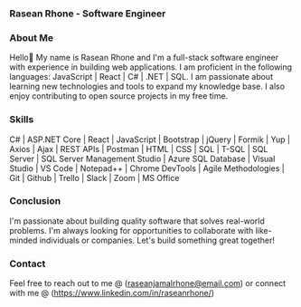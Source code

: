 ### Rasean Rhone - Software Engineer
### About Me
Hello👋 My name is Rasean Rhone and I'm a full-stack software engineer with experience in building web applications. I am proficient in the following languages: JavaScript | React | C# | .NET | SQL. I am passionate about learning new technologies and tools to expand my knowledge base. 
I also enjoy contributing to open source projects in my free time.

### Skills
C# | ASP.NET Core | React | JavaScript | Bootstrap | jQuery | Formik | Yup | Axios | Ajax | REST APIs | Postman | HTML | CSS | SQL | T-SQL | SQL Server | SQL Server Management Studio | Azure SQL Database | Visual Studio | VS Code | Notepad++ | Chrome DevTools | Agile Methodologies | Git | Github | Trello | Slack | Zoom | MS Office

### Conclusion
I'm passionate about building quality software that solves real-world problems. I'm always looking for opportunities to collaborate with like-minded individuals or companies. Let's build something great together!

### Contact
Feel free to reach out to me @ (raseanjamalrhone@email.com) or connect with me @ (https://www.linkedin.com/in/raseanrhone/)

<!--
**rasean95/rasean95** is a ✨ _special_ ✨ repository because its `README.md` (this file) appears on your GitHub profile.
Here are some ideas to get you started:
- 🔭 I’m currently working on ...
- 🌱 I’m currently learning ...
- 👯 I’m looking to collaborate on ...
- 🤔 I’m looking for help with ...
- 💬 Ask me about ...
- 📫 How to reach me: ...
- 😄 Pronouns: ...
- ⚡ Fun fact: ...
-->

